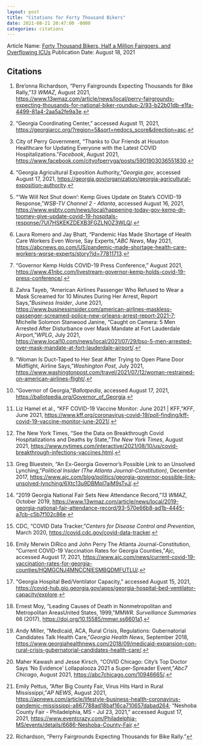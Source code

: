 ```yaml
---
layout: post
title: "Citations for Forty Thousand Bikers"
date: 2021-08-21 20:47:00 -0000
categories: citations
---
```


Article Name: [Forty Thousand Bikers, Half a Million Fairgoers, and Overflowing ICUs](https://kchester.medium.com/forty-thousand-bikers-half-a-million-fairgoers-and-overflowing-icus-c88f0e6cb469)
Publication Date: August 18, 2021

## Citations

<ol><li id="fn1" role="doc-endnote"><p>Bre’onna Richardson, <span>“Perry <span>Fairgrounds Expecting Thousands</span> for <span>Bike Rally</span>,”</span><em>13 WMAZ</em>, August 2021, <a href="https://www.13wmaz.com/article/news/local/perry-fairgrounds-expecting-thousands-for-national-biker-roundup-2/93-b22b01db-e1fa-4499-81a4-2aa5a2fe9a3e" role="doc-biblioref">https://www.13wmaz.com/article/news/local/perry-fairgrounds-expecting-thousands-for-national-biker-roundup-2/93-b22b01db-e1fa-4499-81a4-2aa5a2fe9a3e</a>.<a href="https://kchester.medium.com/forty-thousand-bikers-half-a-million-fairgoers-and-overflowing-icus-c88f0e6cb469#5123 " class="footnote-back" role="doc-backlink">↩︎</a></p></li><li id="fn2" role="doc-endnote"><p><span>“Georgia <span>Coordinating Center</span>,”</span> accessed August 11, 2021, <a href="https://georgiarcc.org/?region=5&amp;sort=nedocs_score&amp;direction=asc" role="doc-biblioref">https://georgiarcc.org/?region=5&amp;sort=nedocs_score&amp;direction=asc</a>.<a href="https://kchester.medium.com/forty-thousand-bikers-half-a-million-fairgoers-and-overflowing-icus-c88f0e6cb469#5123 " class="footnote-back" role="doc-backlink">↩︎</a></p></li><li id="fn3" role="doc-endnote"><p>City of Perry Government, <span>“Thanks to Our Friends at Houston Healthcare for Updating Everyone with the Latest <span>COVID</span> Hospitalizations.”</span><em>Facebook</em>, August 2021, <a href="https://www.facebook.com/cityofperryga/posts/5901903036551830" role="doc-biblioref">https://www.facebook.com/cityofperryga/posts/5901903036551830</a>.<a href="https://kchester.medium.com/forty-thousand-bikers-half-a-million-fairgoers-and-overflowing-icus-c88f0e6cb469#8517 " class="footnote-back" role="doc-backlink">↩︎</a></p></li><li id="fn4" role="doc-endnote"><p><span>“Georgia <span>Agricultural Exposition Authority</span>,”</span><em>Georgia.gov</em>, accessed August 17, 2021, <a href="https://georgia.gov/organization/georgia-agricultural-exposition-authority" role="doc-biblioref">https://georgia.gov/organization/georgia-agricultural-exposition-authority</a>.<a href="https://kchester.medium.com/forty-thousand-bikers-half-a-million-fairgoers-and-overflowing-icus-c88f0e6cb469#ea36 " class="footnote-back" role="doc-backlink">↩︎</a></p></li><li id="fn5" role="doc-endnote"><p><span>“<span>‘<span>We</span> Will Not Shut down’</span>: <span>Kemp</span> Gives Update on State’s <span>COVID</span>-19 Response,”</span><em>WSB-TV Channel 2 - Atlanta</em>, accessed August 16, 2021, <a href="https://www.wsbtv.com/news/local/happening-today-gov-kemp-dr-toomey-give-update-covid-19-hospitals-response/7UI7HSKEKZDEXB3FGZLNOZ3WLQ/" role="doc-biblioref">https://www.wsbtv.com/news/local/happening-today-gov-kemp-dr-toomey-give-update-covid-19-hospitals-response/7UI7HSKEKZDEXB3FGZLNOZ3WLQ/</a>.<a href="https://kchester.medium.com/forty-thousand-bikers-half-a-million-fairgoers-and-overflowing-icus-c88f0e6cb469#75f8 " class="footnote-back" role="doc-backlink">↩︎</a></p></li><li id="fn6" role="doc-endnote"><p>Laura Romero and Jay Bhatt, <span>“Pandemic Has Made Shortage of Health Care Workers Even Worse, Say Experts,”</span><em>ABC News</em>, May 2021, <a href="https://abcnews.go.com/US/pandemic-made-shortage-health-care-workers-worse-experts/story?id=77811713" role="doc-biblioref">https://abcnews.go.com/US/pandemic-made-shortage-health-care-workers-worse-experts/story?id=77811713</a>.<a href="https://kchester.medium.com/forty-thousand-bikers-half-a-million-fairgoers-and-overflowing-icus-c88f0e6cb469#0646 " class="footnote-back" role="doc-backlink">↩︎</a></p></li><li id="fn7" role="doc-endnote"><p><span>“Governor <span>Kemp Holds COVID</span>-19 <span>Press Conference</span>,”</span> August 2021, <a href="https://www.41nbc.com/livestream-governor-kemp-holds-covid-19-press-conference/" role="doc-biblioref">https://www.41nbc.com/livestream-governor-kemp-holds-covid-19-press-conference/</a>.<a href="https://kchester.medium.com/forty-thousand-bikers-half-a-million-fairgoers-and-overflowing-icus-c88f0e6cb469#a230 " class="footnote-back" role="doc-backlink">↩︎</a></p></li><li id="fn8" role="doc-endnote"><p>Zahra Tayeb, <span>“American <span>Airlines</span> Passenger Who Refused to Wear a Mask Screamed for 10 Minutes During Her Arrest, Report Says,”</span><em>Business Insider</em>, June 2021, <a href="https://www.businessinsider.com/american-airlines-maskless-passenger-screamed-police-new-orleans-arrest-report-2021-7" role="doc-biblioref">https://www.businessinsider.com/american-airlines-maskless-passenger-screamed-police-new-orleans-arrest-report-2021-7</a>; Michelle Solomon Stanwood Janine, <span>“Caught on Camera: 5 Men Arrested After Disturbance over Mask Mandate at <span>Fort Lauderdale</span> Airport,”</span><em>WPLG</em>, July 2021, <a href="https://www.local10.com/news/local/2021/07/29/bso-5-men-arrested-over-mask-mandate-at-fort-lauderdale-airport/" role="doc-biblioref">https://www.local10.com/news/local/2021/07/29/bso-5-men-arrested-over-mask-mandate-at-fort-lauderdale-airport/</a>.<a href="https://kchester.medium.com/forty-thousand-bikers-half-a-million-fairgoers-and-overflowing-icus-c88f0e6cb469#16f3 " class="footnote-back" role="doc-backlink">↩︎</a></p></li><li id="fn9" role="doc-endnote"><p><span>“Woman Is Duct-Taped to Her Seat After Trying to Open Plane Door Midflight, Airline Says,”</span><em>Washington Post</em>, July 2021, <a href="https://www.washingtonpost.com/travel/2021/07/12/woman-restrained-on-american-airlines-flight/" role="doc-biblioref">https://www.washingtonpost.com/travel/2021/07/12/woman-restrained-on-american-airlines-flight/</a>.<a href="https://kchester.medium.com/forty-thousand-bikers-half-a-million-fairgoers-and-overflowing-icus-c88f0e6cb469#16f3 " class="footnote-back" role="doc-backlink">↩︎</a></p></li><li id="fn10" role="doc-endnote"><p><span>“Governor of <span>Georgia</span>,”</span><em>Ballotpedia</em>, accessed August 17, 2021, <a href="https://ballotpedia.org/Governor_of_Georgia" role="doc-biblioref">https://ballotpedia.org/Governor_of_Georgia</a>.<a href="https://kchester.medium.com/forty-thousand-bikers-half-a-million-fairgoers-and-overflowing-icus-c88f0e6cb469#ec68 " class="footnote-back" role="doc-backlink">↩︎</a></p></li><li id="fn11" role="doc-endnote"><p>Liz Hamel et al., <span>“<span>KFF COVID</span>-19 <span>Vaccine Monitor</span>: <span>June</span> 2021 | <span>KFF</span>,”</span><em>KFF</em>, June 2021, <a href="https://www.kff.org/coronavirus-covid-19/poll-finding/kff-covid-19-vaccine-monitor-june-2021/" role="doc-biblioref">https://www.kff.org/coronavirus-covid-19/poll-finding/kff-covid-19-vaccine-monitor-june-2021/</a>.<a href="https://kchester.medium.com/forty-thousand-bikers-half-a-million-fairgoers-and-overflowing-icus-c88f0e6cb469#10e4 " class="footnote-back" role="doc-backlink">↩︎</a></p></li><li id="fn12" role="doc-endnote"><p>The New York Times, <span>“See the <span>Data</span> on <span>Breakthrough Covid Hospitalizations</span> and <span>Deaths</span> by <span>State</span>,”</span><em>The New York Times</em>, August 2021, <a href="https://www.nytimes.com/interactive/2021/08/10/us/covid-breakthrough-infections-vaccines.html" role="doc-biblioref">https://www.nytimes.com/interactive/2021/08/10/us/covid-breakthrough-infections-vaccines.html</a>.<a href="https://kchester.medium.com/forty-thousand-bikers-half-a-million-fairgoers-and-overflowing-icus-c88f0e6cb469#10e4 " class="footnote-back" role="doc-backlink">↩︎</a></p></li><li id="fn13" role="doc-endnote"><p>Greg Bluestein, <span>“An Ex-<span>Georgia</span> Governor’s Possible Link to an Unsolved Lynching,”</span><em>Political Insider (The Atlanta Journal-Constitution)</em>, December 2017, <a href="https://www.ajc.com/blog/politics/georgia-governor-possible-link-unsolved-lynching/6Xtc13u9DBMpI7aiM9sTvJ/" role="doc-biblioref">https://www.ajc.com/blog/politics/georgia-governor-possible-link-unsolved-lynching/6Xtc13u9DBMpI7aiM9sTvJ/</a>.<a href="https://kchester.medium.com/forty-thousand-bikers-half-a-million-fairgoers-and-overflowing-icus-c88f0e6cb469#0bfb " class="footnote-back" role="doc-backlink">↩︎</a></p></li><li id="fn14" role="doc-endnote"><p><span>“2019 <span>Georgia National Fair</span> Sets New Attendance Record,”</span><em>13 WMAZ</em>, October 2019, <a href="https://www.13wmaz.com/article/news/local/2019-georgia-national-fair-attendance-record/93-570e66b8-ad1b-4445-a7cb-c5b7f102c86e" role="doc-biblioref">https://www.13wmaz.com/article/news/local/2019-georgia-national-fair-attendance-record/93-570e66b8-ad1b-4445-a7cb-c5b7f102c86e</a>.<a href="https://kchester.medium.com/forty-thousand-bikers-half-a-million-fairgoers-and-overflowing-icus-c88f0e6cb469#b489 " class="footnote-back" role="doc-backlink">↩︎</a></p></li><li id="fn15" role="doc-endnote"><p>CDC, <span>“<span>COVID Data Tracker</span>,”</span><em>Centers for Disease Control and Prevention</em>, March 2020, <a href="https://covid.cdc.gov/covid-data-tracker" role="doc-biblioref">https://covid.cdc.gov/covid-data-tracker</a>.<a href="https://kchester.medium.com/forty-thousand-bikers-half-a-million-fairgoers-and-overflowing-icus-c88f0e6cb469#4783 " class="footnote-back" role="doc-backlink">↩︎</a></p></li><li id="fn16" role="doc-endnote"><p>Emily Merwin DiRico and John Perry The Atlanta Journal-Constitution, <span>“Current <span>COVID</span>-19 <span>Vaccination Rates</span> for <span>Georgia Counties</span>,”</span><em>Ajc</em>, accessed August 17, 2021, <a href="https://www.ajc.com/news/current-covid-19-vaccination-rates-for-georgia-counties/HQMGCNJ4MNCCNIESMBQDMFUTLU/" role="doc-biblioref">https://www.ajc.com/news/current-covid-19-vaccination-rates-for-georgia-counties/HQMGCNJ4MNCCNIESMBQDMFUTLU/</a>.<a href="https://kchester.medium.com/forty-thousand-bikers-half-a-million-fairgoers-and-overflowing-icus-c88f0e6cb469#4783 " class="footnote-back" role="doc-backlink">↩︎</a></p></li><li id="fn17" role="doc-endnote"><p><span>“Georgia <span>Hospital Bed</span>/<span>Ventilator Capacity</span>,”</span> accessed August 15, 2021, <a href="https://covid-hub.gio.georgia.gov/apps/georgia-hospital-bed-ventilator-capacity/explore" role="doc-biblioref">https://covid-hub.gio.georgia.gov/apps/georgia-hospital-bed-ventilator-capacity/explore</a>.<a href="https://kchester.medium.com/forty-thousand-bikers-half-a-million-fairgoers-and-overflowing-icus-c88f0e6cb469#4783 " class="footnote-back" role="doc-backlink">↩︎</a></p></li><li id="fn18" role="doc-endnote"><p>Ernest Moy, <span>“Leading <span>Causes</span> of <span>Death</span> in <span>Nonmetropolitan</span> and <span>Metropolitan Areas</span><span>United States</span>, 1999,”</span><em>MMWR. Surveillance Summaries</em> 66 (2017), <a href="https://doi.org/10.15585/mmwr.ss6601a1" role="doc-biblioref">https://doi.org/10.15585/mmwr.ss6601a1</a>.<a href="https://kchester.medium.com/forty-thousand-bikers-half-a-million-fairgoers-and-overflowing-icus-c88f0e6cb469#83a9 " class="footnote-back" role="doc-backlink">↩︎</a></p></li><li id="fn19" role="doc-endnote"><p>Andy Miller, <span>“Medicaid, <span>ACA</span>, <span>Rural Crisis</span>, <span>Regulations</span>: <span>Gubernatorial Candidates Talk Health Care</span>,”</span><em>Georgia Health News</em>, September 2018, <a href="https://www.georgiahealthnews.com/2018/09/medicaid-expansion-con-rural-crisis-gubernatorial-candidates-health-care/" role="doc-biblioref">https://www.georgiahealthnews.com/2018/09/medicaid-expansion-con-rural-crisis-gubernatorial-candidates-health-care/</a>.<a href="https://kchester.medium.com/forty-thousand-bikers-half-a-million-fairgoers-and-overflowing-icus-c88f0e6cb469#c6c7 " class="footnote-back" role="doc-backlink">↩︎</a></p></li><li id="fn20" role="doc-endnote"><p>Maher Kawash and Jesse Kirsch, <span>“<span>COVID Chicago</span>: <span>City</span>’s Top Doctor Says ’No Evidence’ <span>Lollapalooza</span> 2021 a Super-Spreader Event,”</span><em>Abc7 Chicago</em>, August 2021, <a href="https://abc7chicago.com/10946665/" role="doc-biblioref">https://abc7chicago.com/10946665/</a>.<a href="https://kchester.medium.com/forty-thousand-bikers-half-a-million-fairgoers-and-overflowing-icus-c88f0e6cb469#5de5 " class="footnote-back" role="doc-backlink">↩︎</a></p></li><li id="fn21" role="doc-endnote"><p>Emily Pettus, <span>“After Big County Fair, Virus Hits Hard in Rural <span>Mississippi</span>,”</span><em>AP NEWS</em>, August 2021, <a href="https://apnews.com/article/lifestyle-business-health-coronavirus-pandemic-mississippi-a867788ad18baf16ca710657dabad264" role="doc-biblioref">https://apnews.com/article/lifestyle-business-health-coronavirus-pandemic-mississippi-a867788ad18baf16ca710657dabad264</a>; <span>“Neshoba <span>County Fair</span> - <span>Philadelphia</span>, <span>MS</span> - <span>Jul</span> 23, 2021,”</span> accessed August 17, 2021, <a href="https://www.eventcrazy.com/Philadelphia-MS/events/details/6686-Neshoba-County-Fair" role="doc-biblioref">https://www.eventcrazy.com/Philadelphia-MS/events/details/6686-Neshoba-County-Fair</a>.<a href="https://kchester.medium.com/forty-thousand-bikers-half-a-million-fairgoers-and-overflowing-icus-c88f0e6cb469#5de5 " class="footnote-back" role="doc-backlink">↩︎</a></p></li><li id="fn22" role="doc-endnote"><p>Richardson, <span>“Perry <span>Fairgrounds Expecting Thousands</span> for <span>Bike Rally</span>.”</span><a href="https://kchester.medium.com/forty-thousand-bikers-half-a-million-fairgoers-and-overflowing-icus-c88f0e6cb469#8f52 " class="footnote-back" role="doc-backlink">↩︎</a></p></li></ol>